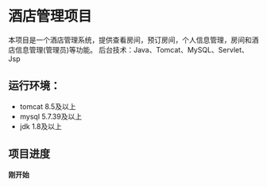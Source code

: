 # 酒店管理项目



本项目是一个酒店管理系统，提供查看房间，预订房间，个人信息管理，房间和酒店信息管理(管理员)等功能。
后台技术：Java、Tomcat、MySQL、Servlet、Jsp



## 运行环境：

- tomcat 8.5及以上
- mysql 5.7.39及以上
- jdk 1.8及以上

## 项目进度
**刚开始**